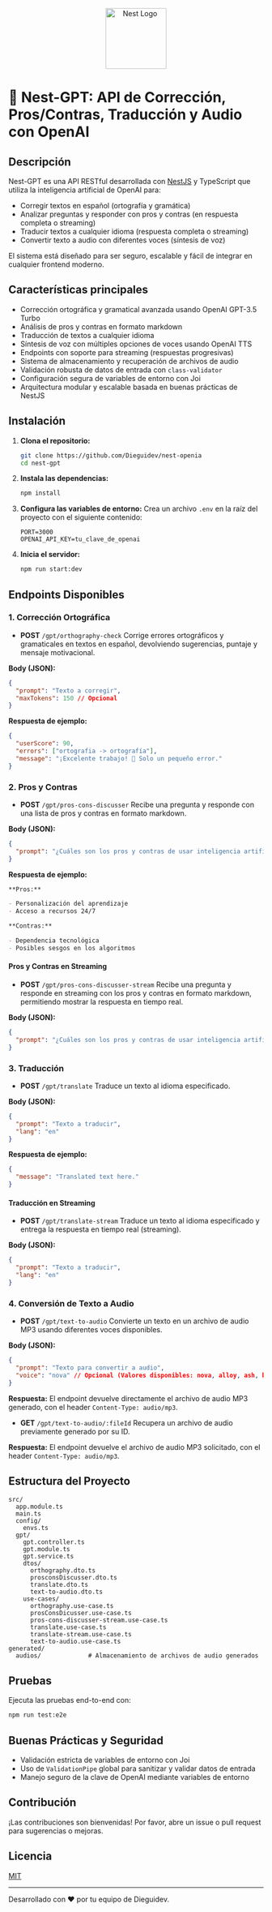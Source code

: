 <p align="center">
  <a href="http://nestjs.com/" target="blank"><img src="https://nestjs.com/img/logo-small.svg" width="120" alt="Nest Logo" /></a>
</p>

# 🧠 Nest-GPT: API de Corrección, Pros/Contras, Traducción y Audio con OpenAI

## Descripción

Nest-GPT es una API RESTful desarrollada con [NestJS](https://nestjs.com/) y TypeScript que utiliza la inteligencia artificial de OpenAI para:

- Corregir textos en español (ortografía y gramática)
- Analizar preguntas y responder con pros y contras (en respuesta completa o streaming)
- Traducir textos a cualquier idioma (respuesta completa o streaming)
- Convertir texto a audio con diferentes voces (síntesis de voz)

El sistema está diseñado para ser seguro, escalable y fácil de integrar en cualquier frontend moderno.

## Características principales

- Corrección ortográfica y gramatical avanzada usando OpenAI GPT-3.5 Turbo
- Análisis de pros y contras en formato markdown
- Traducción de textos a cualquier idioma
- Síntesis de voz con múltiples opciones de voces usando OpenAI TTS
- Endpoints con soporte para streaming (respuestas progresivas)
- Sistema de almacenamiento y recuperación de archivos de audio
- Validación robusta de datos de entrada con `class-validator`
- Configuración segura de variables de entorno con Joi
- Arquitectura modular y escalable basada en buenas prácticas de NestJS

## Instalación

1. **Clona el repositorio:**
   ```bash
   git clone https://github.com/Dieguidev/nest-openia
   cd nest-gpt
   ```
2. **Instala las dependencias:**
   ```bash
   npm install
   ```
3. **Configura las variables de entorno:**
   Crea un archivo `.env` en la raíz del proyecto con el siguiente contenido:
   ```env
   PORT=3000
   OPENAI_API_KEY=tu_clave_de_openai
   ```
4. **Inicia el servidor:**
   ```bash
   npm run start:dev
   ```

## Endpoints Disponibles

### 1. Corrección Ortográfica

- **POST** `/gpt/orthography-check`
  Corrige errores ortográficos y gramaticales en textos en español, devolviendo sugerencias, puntaje y mensaje motivacional.

**Body (JSON):**

```json
{
  "prompt": "Texto a corregir",
  "maxTokens": 150 // Opcional
}
```

**Respuesta de ejemplo:**

```json
{
  "userScore": 90,
  "errors": ["ortografia -> ortografía"],
  "message": "¡Excelente trabajo! 🎉 Solo un pequeño error."
}
```

### 2. Pros y Contras

- **POST** `/gpt/pros-cons-discusser`
  Recibe una pregunta y responde con una lista de pros y contras en formato markdown.

**Body (JSON):**

```json
{
  "prompt": "¿Cuáles son los pros y contras de usar inteligencia artificial en la educación?"
}
```

**Respuesta de ejemplo:**

```markdown
**Pros:**

- Personalización del aprendizaje
- Acceso a recursos 24/7

**Contras:**

- Dependencia tecnológica
- Posibles sesgos en los algoritmos
```

#### Pros y Contras en Streaming

- **POST** `/gpt/pros-cons-discusser-stream`
  Recibe una pregunta y responde en streaming con los pros y contras en formato markdown, permitiendo mostrar la respuesta en tiempo real.

**Body (JSON):**

```json
{
  "prompt": "¿Cuáles son los pros y contras de usar inteligencia artificial en la educación?"
}
```

### 3. Traducción

- **POST** `/gpt/translate`
  Traduce un texto al idioma especificado.

**Body (JSON):**

```json
{
  "prompt": "Texto a traducir",
  "lang": "en"
}
```

**Respuesta de ejemplo:**

```json
{
  "message": "Translated text here."
}
```

#### Traducción en Streaming

- **POST** `/gpt/translate-stream`
  Traduce un texto al idioma especificado y entrega la respuesta en tiempo real (streaming).

**Body (JSON):**

```json
{
  "prompt": "Texto a traducir",
  "lang": "en"
}
```

### 4. Conversión de Texto a Audio

- **POST** `/gpt/text-to-audio`
  Convierte un texto en un archivo de audio MP3 usando diferentes voces disponibles.

**Body (JSON):**

```json
{
  "prompt": "Texto para convertir a audio",
  "voice": "nova" // Opcional (Valores disponibles: nova, alloy, ash, ballad, coral, echo, fable, onyx, sage, shimmer, verse)
}
```

**Respuesta:**
El endpoint devuelve directamente el archivo de audio MP3 generado, con el header `Content-Type: audio/mp3`.

- **GET** `/gpt/text-to-audio/:fileId`
  Recupera un archivo de audio previamente generado por su ID.

**Respuesta:**
El endpoint devuelve el archivo de audio MP3 solicitado, con el header `Content-Type: audio/mp3`.

## Estructura del Proyecto

```
src/
  app.module.ts
  main.ts
  config/
    envs.ts
  gpt/
    gpt.controller.ts
    gpt.module.ts
    gpt.service.ts
    dtos/
      orthography.dto.ts
      prosconsDiscusser.dto.ts
      translate.dto.ts
      text-to-audio.dto.ts
    use-cases/
      orthography.use-case.ts
      prosConsDicusser.use-case.ts
      pros-cons-discusser-stream.use-case.ts
      translate.use-case.ts
      translate-stream.use-case.ts
      text-to-audio.use-case.ts
generated/
  audios/             # Almacenamiento de archivos de audio generados
```

## Pruebas

Ejecuta las pruebas end-to-end con:

```bash
npm run test:e2e
```

## Buenas Prácticas y Seguridad

- Validación estricta de variables de entorno con Joi
- Uso de `ValidationPipe` global para sanitizar y validar datos de entrada
- Manejo seguro de la clave de OpenAI mediante variables de entorno

## Contribución

¡Las contribuciones son bienvenidas! Por favor, abre un issue o pull request para sugerencias o mejoras.

## Licencia

[MIT](LICENSE)

---

Desarrollado con ❤️ por tu equipo de Dieguidev.
